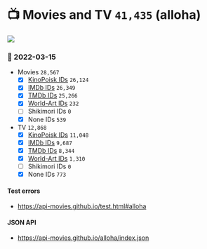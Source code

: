 # :tv: Movies and TV `41,435` (alloha)

<a href="https://API-Movies.github.io"><img src="https://API-Movies.github.io/banner.png?cache"></a>

### :date: 2022-03-15
- Movies `28,567`
  - [x] <a href="https://API-Movies.github.io/alloha/movie_kinopoisk_ids.json">KinoPoisk IDs</a> `26,124`
  - [x] <a href="https://API-Movies.github.io/alloha/movie_imdb_ids.json">IMDb IDs</a> `26,349`
  - [x] <a href="https://API-Movies.github.io/alloha/movie_tmdb_ids.json">TMDb IDs</a> `25,266`
  - [x] <a href="https://API-Movies.github.io/alloha/movie_world_art_ids.json">World-Art IDs</a> `232`
  - [ ] Shikimori IDs `0`
  - [x] None IDs `539`
- TV `12,868`
  - [x] <a href="https://API-Movies.github.io/alloha/tv_kinopoisk_ids.json">KinoPoisk IDs</a> `11,048`
  - [x] <a href="https://API-Movies.github.io/alloha/tv_imdb_ids.json">IMDb IDs</a> `9,687`
  - [x] <a href="https://API-Movies.github.io/alloha/tv_tmdb_ids.json">TMDb IDs</a> `8,344`
  - [x] <a href="https://API-Movies.github.io/alloha/tv_world_art_ids.json">World-Art IDs</a> `1,310`
  - [ ] Shikimori IDs `0`
  - [x] None IDs `773`
#### Test errors
- <a href='https://api-movies.github.io/test.html#alloha'>https://api-movies.github.io/test.html#alloha</a>
#### JSON API
- <a href='https://api-movies.github.io/alloha/index.json'>https://api-movies.github.io/alloha/index.json</a>
